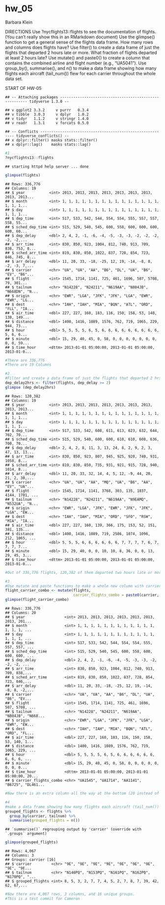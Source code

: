 hw\_05
================
Barbara Klein

DIRECTIONS Use ?nycflights13::flights to see the documentation of
flights. (You can’t really show this in an RMarkdown document) Use the
glimpse() function to get a general sense of the flights data frame. How
many rows and columns does flights have? Use filter() to create a data
frame of just the flights that departed 2 hours late or more. What
fraction of flights departed at least 2 hours late? Use mutate() and
paste0() to create a column that contains the combined airline and
flight number (e.g., “UA5041”). Use group\_by(), summarise(), and n() to
make a data frame showing how many flights each aircraft (tail\_num())
flew for each carrier throughout the whole data set.

START OF HW-05

    ## -- Attaching packages ------------------------------------------------------- tidyverse 1.3.0 --

    ## v ggplot2 3.3.2     v purrr   0.3.4
    ## v tibble  3.0.3     v dplyr   1.0.2
    ## v tidyr   1.1.2     v stringr 1.4.0
    ## v readr   1.3.1     v forcats 0.5.0

    ## -- Conflicts ---------------------------------------------------------- tidyverse_conflicts() --
    ## x dplyr::filter() masks stats::filter()
    ## x dplyr::lag()    masks stats::lag()

``` r
#1
?nycflights13::flights
```

    ## starting httpd help server ... done

``` r
glimpse(flights)
```

    ## Rows: 336,776
    ## Columns: 19
    ## $ year           <int> 2013, 2013, 2013, 2013, 2013, 2013, 2013, 2013, 2013...
    ## $ month          <int> 1, 1, 1, 1, 1, 1, 1, 1, 1, 1, 1, 1, 1, 1, 1, 1, 1, 1...
    ## $ day            <int> 1, 1, 1, 1, 1, 1, 1, 1, 1, 1, 1, 1, 1, 1, 1, 1, 1, 1...
    ## $ dep_time       <int> 517, 533, 542, 544, 554, 554, 555, 557, 557, 558, 55...
    ## $ sched_dep_time <int> 515, 529, 540, 545, 600, 558, 600, 600, 600, 600, 60...
    ## $ dep_delay      <dbl> 2, 4, 2, -1, -6, -4, -5, -3, -3, -2, -2, -2, -2, -2,...
    ## $ arr_time       <int> 830, 850, 923, 1004, 812, 740, 913, 709, 838, 753, 8...
    ## $ sched_arr_time <int> 819, 830, 850, 1022, 837, 728, 854, 723, 846, 745, 8...
    ## $ arr_delay      <dbl> 11, 20, 33, -18, -25, 12, 19, -14, -8, 8, -2, -3, 7,...
    ## $ carrier        <chr> "UA", "UA", "AA", "B6", "DL", "UA", "B6", "EV", "B6"...
    ## $ flight         <int> 1545, 1714, 1141, 725, 461, 1696, 507, 5708, 79, 301...
    ## $ tailnum        <chr> "N14228", "N24211", "N619AA", "N804JB", "N668DN", "N...
    ## $ origin         <chr> "EWR", "LGA", "JFK", "JFK", "LGA", "EWR", "EWR", "LG...
    ## $ dest           <chr> "IAH", "IAH", "MIA", "BQN", "ATL", "ORD", "FLL", "IA...
    ## $ air_time       <dbl> 227, 227, 160, 183, 116, 150, 158, 53, 140, 138, 149...
    ## $ distance       <dbl> 1400, 1416, 1089, 1576, 762, 719, 1065, 229, 944, 73...
    ## $ hour           <dbl> 5, 5, 5, 5, 6, 5, 6, 6, 6, 6, 6, 6, 6, 6, 6, 5, 6, 6...
    ## $ minute         <dbl> 15, 29, 40, 45, 0, 58, 0, 0, 0, 0, 0, 0, 0, 0, 0, 59...
    ## $ time_hour      <dttm> 2013-01-01 05:00:00, 2013-01-01 05:00:00, 2013-01-0...

``` r
#There are 336,776 
#There are 19 Columns
```

``` r
#2
#Filter and create a data frame of just the flights that departed 2 hrs late or more (this means 2 hours AND more than that, so >= 2)
dep_delay2hrs <- filter(flights, dep_delay >= 2)
glimpse (dep_delay2hrs)
```

    ## Rows: 120,382
    ## Columns: 19
    ## $ year           <int> 2013, 2013, 2013, 2013, 2013, 2013, 2013, 2013, 2013...
    ## $ month          <int> 1, 1, 1, 1, 1, 1, 1, 1, 1, 1, 1, 1, 1, 1, 1, 1, 1, 1...
    ## $ day            <int> 1, 1, 1, 1, 1, 1, 1, 1, 1, 1, 1, 1, 1, 1, 1, 1, 1, 1...
    ## $ dep_time       <int> 517, 533, 542, 608, 611, 613, 623, 632, 644, 702, 70...
    ## $ sched_dep_time <int> 515, 529, 540, 600, 600, 610, 610, 608, 636, 700, 70...
    ## $ dep_delay      <dbl> 2, 4, 2, 8, 11, 3, 13, 24, 8, 2, 9, 2, 3, 47, 13, 13...
    ## $ arr_time       <int> 830, 850, 923, 807, 945, 925, 920, 740, 931, 1058, 8...
    ## $ sched_arr_time <int> 819, 830, 850, 735, 931, 921, 915, 728, 940, 1014, 8...
    ## $ arr_delay      <dbl> 11, 20, 33, 32, 14, 4, 5, 12, -9, 44, 20, 21, 2, 30,...
    ## $ carrier        <chr> "UA", "UA", "AA", "MQ", "UA", "B6", "AA", "EV", "UA"...
    ## $ flight         <int> 1545, 1714, 1141, 3768, 303, 135, 1837, 4144, 1701, ...
    ## $ tailnum        <chr> "N14228", "N24211", "N619AA", "N9EAMQ", "N532UA", "N...
    ## $ origin         <chr> "EWR", "LGA", "JFK", "EWR", "JFK", "JFK", "LGA", "EW...
    ## $ dest           <chr> "IAH", "IAH", "MIA", "ORD", "SFO", "RSW", "MIA", "IA...
    ## $ air_time       <dbl> 227, 227, 160, 139, 366, 175, 153, 52, 151, 381, 135...
    ## $ distance       <dbl> 1400, 1416, 1089, 719, 2586, 1074, 1096, 212, 1065, ...
    ## $ hour           <dbl> 5, 5, 5, 6, 6, 6, 6, 6, 6, 7, 7, 7, 7, 6, 7, 7, 7, 7...
    ## $ minute         <dbl> 15, 29, 40, 0, 0, 10, 10, 8, 36, 0, 0, 13, 29, 45, 3...
    ## $ time_hour      <dttm> 2013-01-01 05:00:00, 2013-01-01 05:00:00, 2013-01-0...

``` r
#Out of 336,776 flights, 120,382 of them departed two hours late or more (so ~35% of flights).
```

``` r
#3
#Use mutate and paste functions to make a whole new column with carrier and flight number combined.
flight_carrier_combo <- mutate(flights, 
                               carrier_flights_combo = paste0(carrier, flight))
glimpse(flight_carrier_combo)
```

    ## Rows: 336,776
    ## Columns: 20
    ## $ year                  <int> 2013, 2013, 2013, 2013, 2013, 2013, 2013, 201...
    ## $ month                 <int> 1, 1, 1, 1, 1, 1, 1, 1, 1, 1, 1, 1, 1, 1, 1, ...
    ## $ day                   <int> 1, 1, 1, 1, 1, 1, 1, 1, 1, 1, 1, 1, 1, 1, 1, ...
    ## $ dep_time              <int> 517, 533, 542, 544, 554, 554, 555, 557, 557, ...
    ## $ sched_dep_time        <int> 515, 529, 540, 545, 600, 558, 600, 600, 600, ...
    ## $ dep_delay             <dbl> 2, 4, 2, -1, -6, -4, -5, -3, -3, -2, -2, -2, ...
    ## $ arr_time              <int> 830, 850, 923, 1004, 812, 740, 913, 709, 838,...
    ## $ sched_arr_time        <int> 819, 830, 850, 1022, 837, 728, 854, 723, 846,...
    ## $ arr_delay             <dbl> 11, 20, 33, -18, -25, 12, 19, -14, -8, 8, -2,...
    ## $ carrier               <chr> "UA", "UA", "AA", "B6", "DL", "UA", "B6", "EV...
    ## $ flight                <int> 1545, 1714, 1141, 725, 461, 1696, 507, 5708, ...
    ## $ tailnum               <chr> "N14228", "N24211", "N619AA", "N804JB", "N668...
    ## $ origin                <chr> "EWR", "LGA", "JFK", "JFK", "LGA", "EWR", "EW...
    ## $ dest                  <chr> "IAH", "IAH", "MIA", "BQN", "ATL", "ORD", "FL...
    ## $ air_time              <dbl> 227, 227, 160, 183, 116, 150, 158, 53, 140, 1...
    ## $ distance              <dbl> 1400, 1416, 1089, 1576, 762, 719, 1065, 229, ...
    ## $ hour                  <dbl> 5, 5, 5, 5, 6, 5, 6, 6, 6, 6, 6, 6, 6, 6, 6, ...
    ## $ minute                <dbl> 15, 29, 40, 45, 0, 58, 0, 0, 0, 0, 0, 0, 0, 0...
    ## $ time_hour             <dttm> 2013-01-01 05:00:00, 2013-01-01 05:00:00, 20...
    ## $ carrier_flights_combo <chr> "UA1545", "UA1714", "AA1141", "B6725", "DL461...

``` r
#Now there is an extra column all the way at the bottom (20 instead of 19).
```

``` r
#4
#make a data frame showing how many flights each aircraft (tail_num()) flew for each carrier using the group_by(), summarise(), and n() functions. 
grouped_flights <- flights %>%
  group_by(carrier, tailnum) %>%
  summarise(grouped_flights = n()) 
```

    ## `summarise()` regrouping output by 'carrier' (override with `.groups` argument)

``` r
glimpse(grouped_flights)  
```

    ## Rows: 4,067
    ## Columns: 3
    ## Groups: carrier [16]
    ## $ carrier         <chr> "9E", "9E", "9E", "9E", "9E", "9E", "9E", "9E", "9E...
    ## $ tailnum         <chr> "N146PQ", "N153PQ", "N161PQ", "N162PQ", "N170PQ", "...
    ## $ grouped_flights <int> 8, 5, 3, 2, 7, 7, 4, 5, 2, 7, 8, 7, 39, 42, 62, 67,...

``` r
#Now there are 4,067 rows, 3 columns, and 16 unique groups. 
#This is a test commit for Cameron          
```
